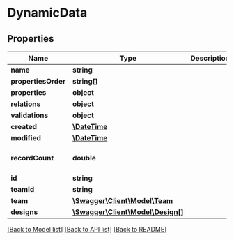 # DynamicData

## Properties
Name | Type | Description | Notes
------------ | ------------- | ------------- | -------------
**name** | **string** |  | 
**propertiesOrder** | **string[]** |  | [optional] 
**properties** | **object** |  | [optional] 
**relations** | **object** |  | [optional] 
**validations** | **object** |  | [optional] 
**created** | [**\DateTime**](\DateTime.md) |  | [optional] 
**modified** | [**\DateTime**](\DateTime.md) |  | [optional] 
**recordCount** | **double** |  | [optional] [default to 0.0]
**id** | **string** |  | [optional] 
**teamId** | **string** |  | [optional] 
**team** | [**\Swagger\Client\Model\Team**](Team.md) |  | [optional] 
**designs** | [**\Swagger\Client\Model\Design[]**](Design.md) |  | [optional] 

[[Back to Model list]](../README.md#documentation-for-models) [[Back to API list]](../README.md#documentation-for-api-endpoints) [[Back to README]](../README.md)


